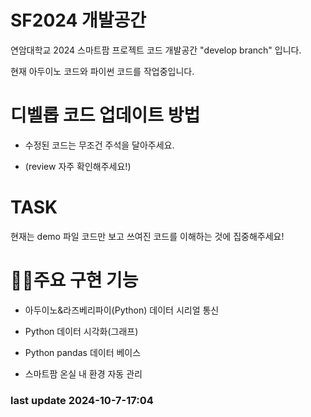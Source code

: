 # SF2024 개발공간


연암대학교 2024 스마트팜 프로젝트 코드 개발공간 "develop branch" 입니다.


현재 아두이노 코드와 파이썬 코드를 작업중입니다.


# 디벨롭 코드 업데이트 방법


* 수정된 코드는 무조건 주석을 달아주세요.


* (review 자주 확인해주세요!)


# TASK


현재는 demo 파일 코드만 보고 쓰여진 코드를 이해하는 것에 집중해주세요!


# 🧑‍💻주요 구현 기능


* 아두이노&라즈베리파이(Python) 데이터 시리얼 통신


* Python 데이터 시각화(그래프)


* Python pandas 데이터 베이스


* 스마트팜 온실 내 환경 자동 관리


### last update 2024-10-7-17:04



